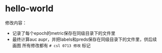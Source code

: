 # hello-world
修改内容：
- 记录了每个epoch的metric保存在同级目录下的文件里
- 最终计算auc aupr，并把labels和preds保存在同级目录下的文件里，供后续画图
所有修改都有 `# csl 0713 修改` 标记
